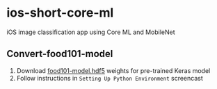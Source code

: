 # ios-short-core-ml
iOS image classification app using Core ML and MobileNet

## Convert-food101-model

1. Download [food101-model.hdf5](https://d17h27t6h515a5.cloudfront.net/topher/2017/September/59ca5da1_food101-model/food101-model.hdf5) weights for pre-trained Keras model
2. Follow instructions in `Setting Up Python Environment` screencast
